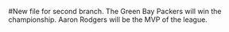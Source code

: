 #New file for second branch.
The Green Bay Packers will win the championship.
Aaron Rodgers will be the MVP of the league.
